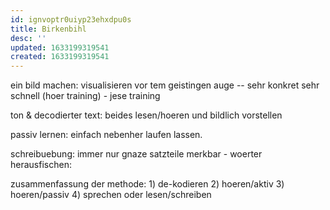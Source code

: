 ```yaml
---
id: ignvoptr0uiyp23ehxdpu0s
title: Birkenbihl
desc: ''
updated: 1633199319541
created: 1633199319541
---
```


ein bild machen: visualisieren vor tem geistingen auge -- sehr konkret sehr schnell
(hoer training) - jese training

ton & decodierter text:  beides lesen/hoeren und bildlich vorstellen

passiv lernen: einfach nebenher laufen lassen.

schreibuebung: immer nur gnaze satzteile merkbar - woerter herausfischen:

zusammenfassung der methode:
     1) de-kodieren
     2) hoeren/aktiv
     3) hoeren/passiv
     4) sprechen oder lesen/schreiben
